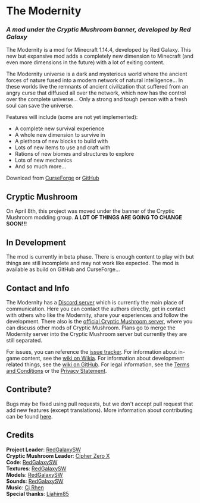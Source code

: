 # The Modernity
### _A mod under the Cryptic Mushroom banner, developed by Red Galaxy_
The Modernity is a mod for Minecraft 1.14.4, developed by Red Galaxy. This new but expansive mod adds a completely new dimension to Minecraft (and even more dimensions in the future) with a lot of exiting content.

The Modernity universe is a dark and mysterious world where the ancient forces of nature fused into a modern network of natural intelligence... In these worlds live the remnants of ancient civilization that suffered from an angry curse that diffused all over the network, which now has the control over the complete universe... Only a strong and tough person with a fresh soul can save the universe.

Features will include (some are not yet implemented):
- A complete new survival experience
- A whole new dimension to survive in
- A plethora of new blocks to build with
- Lots of new items to use and craft with
- Rations of new biomes and structures to explore
- Lots of new mechanics
- And so much more...

Download from [CurseForge](https://www.curseforge.com/minecraft/mc-mods/the-modernity) or [GitHub](https://github.com/RedGalaxyDev/TheModernity/releases)

## Cryptic Mushroom
On April 8th, this project was moved under the banner of the Cryptic Mushroom modding group. **A LOT OF THINGS ARE GOING TO CHANGE SOON!!!**

## In Development
The mod is currently in beta phase. There is enough content to play with but things are still incomplete and may not work like expected. The mod is available as build on GitHub and CurseForge...

## Contact and Info
The Modernity has a [Discord server](https://discord.gg/YvyzTFf) which is currently the main place of communication. Here you can contact the authors directly, get in contact with others who like the Modernity, share your experiences and follow the development. There also is the [official Cryptic Mushroom server](https://discord.gg/Rdc86yA), where you can discuss other mods of Cryptic Mushroom. Plans go to merge the Modernity server into the Cryptic Mushroom server but currently they are still separated.

For issues, you can reference the [issue tracker](https://github.com/RedGalaxyDev/TheModernity/issues). For information about in-game content, see the [wiki on Wikia](https://the-modernity.fandom.com/). For information about development related things, see the [wiki on GitHub](https://github.com/RedGalaxyDev/TheModernity/wiki). For legal information, see the [Terms and Conditions](https://github.com/RedGalaxyDev/TheModernity/wiki/Terms-and-Conditions) or the [Privacy Statement](https://github.com/RedGalaxyDev/TheModernity/wiki/Privacy-Statement).

## Contribute?
Bugs may be fixed using pull requests, but we don't accept pull request that add new features (except translations).
More information about contributing can be found [here](https://github.com/RedGalaxyDev/TheModernity/wiki/Contributing).

## Credits
**Project Leader**: [RedGalaxySW](https://github.com/RedGalaxySW)<br>
**Cryptic Mushroom Leader**: [Cipher Zero X](https://github.com/cipherzerox)<br>
**Code**: [RedGalaxySW](https://github.com/RedGalaxySW)<br>
**Textures**: [RedGalaxySW](https://github.com/RedGalaxySW)<br>
**Models**: [RedGalaxySW](https://github.com/RedGalaxySW)<br>
**Sounds**: [RedGalaxySW](https://github.com/RedGalaxySW)<br>
**Music**: [Cj Rhen](https://soundcloud.com/cj-rhen)<br>
**Special thanks**: [Liahim85](https://github.com/Liahim85)<br>
